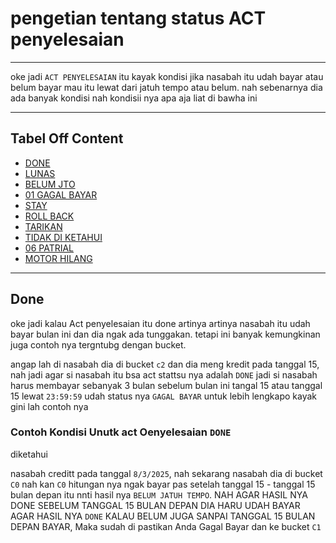 <!-- 
---
version: 1.0.0
-->

# pengetian tentang status ACT penyelesaian

---

oke jadi `ACT PENYELESAIAN` itu kayak kondisi jika nasabah itu udah bayar atau belum bayar mau itu lewat dari jatuh tempo atau belum.
nah sebenarnya dia ada banyak kondisi nah kondisii nya apa aja liat di bawha ini

---

## Tabel Off Content
- [DONE]()
- [LUNAS]()
- [BELUM JTO]()
- [01 GAGAL BAYAR]()
- [STAY]()
- [ROLL BACK]()
- [TARIKAN]()
- [TIDAK DI KETAHUI]()
- [06 PATRIAL]()
- [MOTOR HILANG]()

---

## Done

oke jadi kalau Act penyelesaian itu done artinya artinya nasabah itu udah bayar bulan ini dan dia ngak ada tunggakan. tetapi ini banyak kemungkinan juga contoh nya tergntubg dengan bucket. 

angap lah di nasabah dia di bucket `c2` dan dia meng kredit pada tanggal 15, nah jadi agar si nasabah itu bsa act stattsu nya adalah `DONE` jadi si nasabah harus membayar sebanyak 3 bulan sebelum bulan ini tangal 15 atau tanggal 15 lewat `23:59:59` udah status nya `GAGAL BAYAR` untuk lebih lengkapo kayak gini lah contoh nya

### Contoh Kondisi Unutk act Oenyelesaian `DONE`
diketahui

nasabah creditt pada tanggal `8/3/2025`,
nah sekarang nasabah dia di bucket `C0` nah kan `C0`  hitungan nya ngak bayar pas setelah tanggal 15 - tanggal 15 bulan depan itu nnti hasil nya `BELUM JATUH TEMPO`. NAH AGAR HASIL NYA DONE SEBELUM TANGGAL 15 BULAN DEPAN DIA HARU UDAH BAYAR AGAR HASIL NYA `DONE` KALAU BELUM JUGA SANPAI TANGGAL 15 BULAN DEPAN BAYAR, Maka sudah di pastikan Anda Gagal Bayar dan ke bucket `C1`
